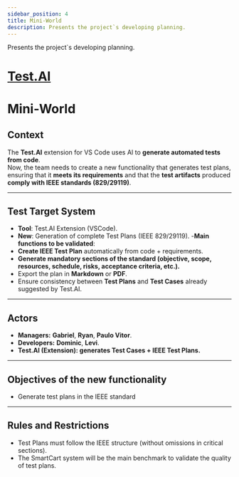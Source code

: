```yaml
---
sidebar_position: 4
title: Mini-World
description: Presents the project`s developing planning.
---
```


Presents the project`s developing planning.

# [Test.AI](https://marketplace.visualstudio.com/items?itemName=GabrieldePaulaBrunetti.test-ai)

# Mini-World

## Context

The **Test.AI** extension for VS Code uses AI to **generate automated tests from code**.  
Now, the team needs to create a new functionality that generates test plans, ensuring that it **meets its requirements** and that the **test artifacts** produced **comply with IEEE standards (829/29119)**.

---

## Test Target System

- **Tool**: Test.AI Extension (VSCode).
- **New**: Generation of complete Test Plans (IEEE 829/29119).
-**Main functions to be validated**:
- **Create IEEE Test Plan** automatically from code + requirements.
- **Generate mandatory sections of the standard (objective, scope, resources, schedule, risks, acceptance criteria, etc.).**
- Export the plan in **Markdown** or **PDF**.
- Ensure consistency between **Test Plans** and **Test Cases** already suggested by Test.AI.

---

## Actors
- **Managers:** **Gabriel**, **Ryan**, **Paulo Vitor**.  
- **Developers:** **Dominic**, **Levi**.  
- **Test.AI (Extension): generates Test Cases + IEEE Test Plans.**
---

## Objectives of the new functionality
- Generate test plans in the IEEE standard

---

## Rules and Restrictions

- Test Plans must follow the IEEE structure (without omissions in critical sections).
- The SmartCart system will be the main benchmark to validate the quality of test plans.
